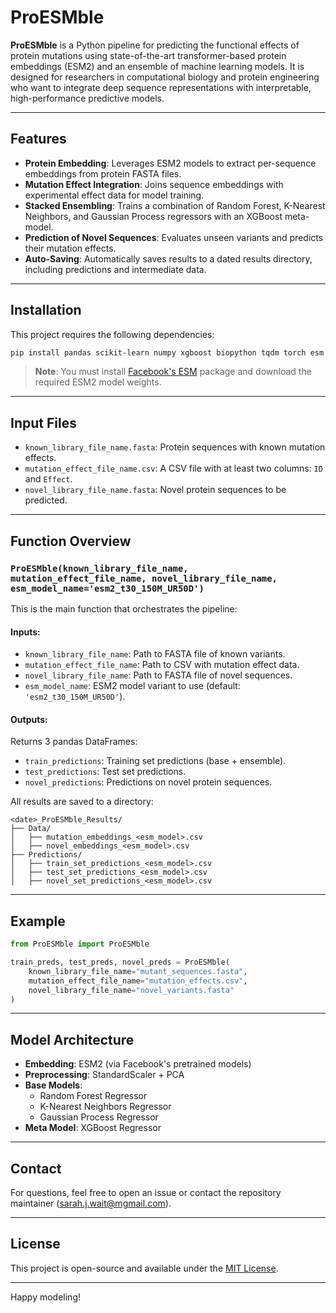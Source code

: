 # ProESMble

**ProESMble** is a Python pipeline for predicting the functional effects of protein mutations using state-of-the-art transformer-based protein embeddings (ESM2) and an ensemble of machine learning models. It is designed for researchers in computational biology and protein engineering who want to integrate deep sequence representations with interpretable, high-performance predictive models.

---

## Features

- **Protein Embedding**: Leverages ESM2 models to extract per-sequence embeddings from protein FASTA files.
- **Mutation Effect Integration**: Joins sequence embeddings with experimental effect data for model training.
- **Stacked Ensembling**: Trains a combination of Random Forest, K-Nearest Neighbors, and Gaussian Process regressors with an XGBoost meta-model.
- **Prediction of Novel Sequences**: Evaluates unseen variants and predicts their mutation effects.
- **Auto-Saving**: Automatically saves results to a dated results directory, including predictions and intermediate data.

---

## Installation

This project requires the following dependencies:

```bash
pip install pandas scikit-learn numpy xgboost biopython tqdm torch esm
```

> **Note**: You must install [Facebook's ESM](https://github.com/facebookresearch/esm) package and download the required ESM2 model weights.

---

## Input Files

- `known_library_file_name.fasta`: Protein sequences with known mutation effects.
- `mutation_effect_file_name.csv`: A CSV file with at least two columns: `ID` and `Effect`.
- `novel_library_file_name.fasta`: Novel protein sequences to be predicted.

---

## Function Overview

### `ProESMble(known_library_file_name, mutation_effect_file_name, novel_library_file_name, esm_model_name='esm2_t30_150M_UR50D')`

This is the main function that orchestrates the pipeline:

#### Inputs:
- `known_library_file_name`: Path to FASTA file of known variants.
- `mutation_effect_file_name`: Path to CSV with mutation effect data.
- `novel_library_file_name`: Path to FASTA file of novel sequences.
- `esm_model_name`: ESM2 model variant to use (default: `'esm2_t30_150M_UR50D'`).

#### Outputs:
Returns 3 pandas DataFrames:
- `train_predictions`: Training set predictions (base + ensemble).
- `test_predictions`: Test set predictions.
- `novel_predictions`: Predictions on novel protein sequences.

All results are saved to a directory:
```
<date>_ProESMble_Results/
├── Data/
│   ├── mutation_embeddings_<esm_model>.csv
│   ├── novel_embeddings_<esm_model>.csv
├── Predictions/
│   ├── train_set_predictions_<esm_model>.csv
│   ├── test_set_predictions_<esm_model>.csv
│   ├── novel_set_predictions_<esm_model>.csv
```

---

## Example

```python
from ProESMble import ProESMble

train_preds, test_preds, novel_preds = ProESMble(
    known_library_file_name="mutant_sequences.fasta",
    mutation_effect_file_name="mutation_effects.csv",
    novel_library_file_name="novel_variants.fasta"
)
```

---

## Model Architecture

- **Embedding**: ESM2 (via Facebook's pretrained models)
- **Preprocessing**: StandardScaler + PCA
- **Base Models**:
  - Random Forest Regressor
  - K-Nearest Neighbors Regressor
  - Gaussian Process Regressor
- **Meta Model**: XGBoost Regressor

---

## Contact

For questions, feel free to open an issue or contact the repository maintainer (sarah.j.wait@mgmail.com).

---

## License

This project is open-source and available under the [MIT License](LICENSE).

---

Happy modeling!
